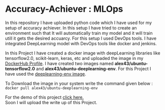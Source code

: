 # Accuracy-Achiever : MLOps
In this repository I have uploaded python code which I have used for my setup of accuracy achiever. In this setup I have tried to create an environment such that It will automatically train my model and it will train utill it gets the desired accuarcy. For this setup I used DevOps tools. I have integrated DeepLearning model with DevOps tools like docker and jenkins.<br>

In this Project I have created a docker image with deepLearning libraries like tensorflow2.0, scikit-learn, keras, etc and uploaded the image in my <a href="https://hub.docker.com/u/alex43">DockerHub Profile</a>. I have created two images named <b>alex43/ubuntu-tensorflow2.0</b> and <b>alex43/ubuntu-deeplearning-env</b>. For this Project I have used the <a href="https://hub.docker.com/r/alex43/ubuntu-deeplearning-env">deeplearning-env image</a>.<br>

To Download the image in your system write the command given below :<br>
<code>docker pull alex43/ubuntu-deeplearning-env</code>

For the demo of this project <a href="https://www.linkedin.com/posts/abhinavdubey26_mlops-machinelearning-deeplearning-activity-6672503330020970496-cBWO">click here.</a><br>
Soon I will upload the write up of this Project.
